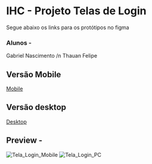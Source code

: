 # IHC - Projeto Telas de Login

Segue abaixo os links para os protótipos no figma

### Alunos -
Gabriel Nascimento /n
Thauan Felipe

## Versão Mobile

<a href="https://www.figma.com/proto/sHzVSljRqhWSGdpWRdjXyF/Untitled?node-id=27%3A318&scaling=scale-down&page-id=27%3A2&starting-point-node-id=27%3A238" target="_blank">Mobile</a>


## Versão desktop

<a href="https://www.figma.com/proto/sHzVSljRqhWSGdpWRdjXyF/Untitled?node-id=5%3A288&scaling=scale-down&page-id=0%3A1&starting-point-node-id=5%3A288" target="_blank">Desktop</a>

## Preview -
![Tela_Login_Mobile](https://user-images.githubusercontent.com/74626734/204914481-b5dec77e-2fd6-459a-b280-e9ec83f21765.png)
![Tela_Login_PC](https://user-images.githubusercontent.com/74626734/204914094-bb316b66-fd26-485a-9ab8-c104b8143de3.png)

